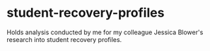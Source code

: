 # student-recovery-profiles
Holds analysis conducted by me for my colleague Jessica Blower's research into student recovery profiles.
